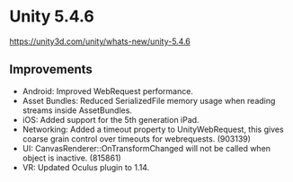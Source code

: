 # Unity 5.4.6

https://unity3d.com/unity/whats-new/unity-5.4.6

## Improvements



*   Android: Improved WebRequest performance.
*   Asset Bundles: Reduced SerializedFile memory usage when reading streams inside AssetBundles.
*   iOS: Added support for the 5th generation iPad.
*   Networking: Added a timeout property to UnityWebRequest, this gives coarse grain control over timeouts for webrequests. (903139)
*   UI: CanvasRenderer::OnTransformChanged will not be called when object is inactive. (815861)
*   VR: Updated Oculus plugin to 1.14.